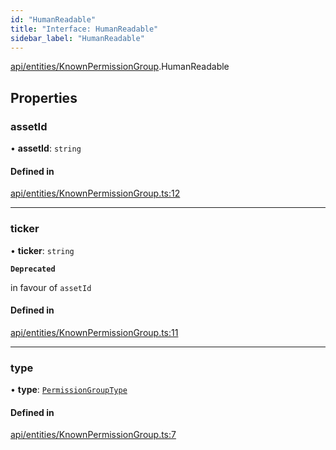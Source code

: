 ```yaml
---
id: "HumanReadable"
title: "Interface: HumanReadable"
sidebar_label: "HumanReadable"
---
```


[api/entities/KnownPermissionGroup](../../../../../modules/API/Entities/KnownPermissionGroup/KnownPermissionGroup.md).HumanReadable

## Properties

### assetId

• **assetId**: `string`

#### Defined in

[api/entities/KnownPermissionGroup.ts:12](https://github.com/PolymeshAssociation/polymesh-sdk/blob/5b946f904/src/api/entities/KnownPermissionGroup.ts#L12)

___

### ticker

• **ticker**: `string`

**`Deprecated`**

in favour of `assetId`

#### Defined in

[api/entities/KnownPermissionGroup.ts:11](https://github.com/PolymeshAssociation/polymesh-sdk/blob/5b946f904/src/api/entities/KnownPermissionGroup.ts#L11)

___

### type

• **type**: [`PermissionGroupType`](../../../../../enums/API/Entities/Types/PermissionGroupType/PermissionGroupType.md)

#### Defined in

[api/entities/KnownPermissionGroup.ts:7](https://github.com/PolymeshAssociation/polymesh-sdk/blob/5b946f904/src/api/entities/KnownPermissionGroup.ts#L7)
